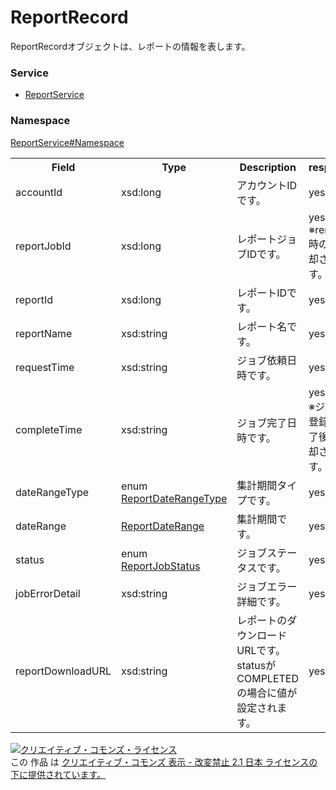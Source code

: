 # ReportRecord
ReportRecordオブジェクトは、レポートの情報を表します。

### Service
+ [ReportService](../../services/ReportService.md)

### Namespace
[ReportService#Namespace](../../services/ReportService.md#namespace)

<table>
 <tr>
  <th>Field</th>
  <th>Type</th>
  <th>Description</th>
  <th>response</th>
  <th>add</th>
  <th>remove</th>
 </tr>
 <tr>
  <td>accountId</td>
  <td>xsd:long</td>
  <td>アカウントIDです。</td>
  <td>yes</td>
  <td>Ignore</td>
  <td>Ignore</td>
 </tr>
 <tr>
  <td>reportJobId</td>
  <td>xsd:long</td>
  <td>レポートジョブIDです。</td>
  <td>yes<br>※remove時のみ返却されます。</td>
  <td>Ignore</td>
  <td>Requirement<br>NonUpdatable</td>
 </tr>
 <tr>
  <td>reportId</td>
  <td>xsd:long</td>
  <td>レポートIDです。</td>
  <td>yes</td>
  <td>Requirement</td>
  <td>Ignore</td>
 </tr>
 <tr>
  <td>reportName</td>
  <td>xsd:string</td>
  <td>レポート名です。</td>
  <td>yes</td>
  <td>Ignore</td>
  <td>Ignore</td>
 </tr>
 <tr>
  <td>requestTime</td>
  <td>xsd:string</td>
  <td>ジョブ依頼日時です。</td>
  <td>yes</td>
  <td>Ignore</td>
  <td>Ignore</td>
 </tr>
 <tr>
  <td>completeTime</td>
  <td>xsd:string</td>
  <td>ジョブ完了日時です。</td>
  <td>yes<br>※ジョブ登録の完了後に返却されます。</td>
  <td>Ignore</td>
  <td>Ignore</td>
 </tr>
 <tr>
  <td>dateRangeType</td>
  <td>enum <a href="./ReportDateRangeType.md">ReportDateRangeType</a></td>
  <td>集計期間タイプです。</td>
  <td>yes</td>
  <td>Ignore</td>
  <td>Ignore</td>
 </tr>
 <tr>
  <td>dateRange</td>
  <td><a href="./ReportDateRange.md">ReportDateRange</a></td>
  <td>集計期間です。</td>
  <td>yes</td>
  <td>Ignore</td>
  <td>Ignore</td>
 </tr>
 <tr>
  <td>status</td>
  <td>enum <a href="./ReportJobStatus.md">ReportJobStatus</a></td>
  <td>ジョブステータスです。</td>
  <td>yes</td>
  <td>Ignore</td>
  <td>Ignore</td>
 </tr>
 <tr>
  <td>jobErrorDetail</td>
  <td>xsd:string</td>
  <td>ジョブエラー詳細です。</td>
  <td>yes</td>
  <td>Ignore</td>
  <td>Ignore</td>
 </tr>
 <tr>
  <td>reportDownloadURL</td>
  <td>xsd:string</td>
  <td>レポートのダウンロードURLです。<br>statusがCOMPLETEDの場合に値が設定されます。</td>
  <td>yes</td>
  <td>Ignore</td>
  <td>Ignore</td>
 </tr>
</table> 

<a rel="license" href="http://creativecommons.org/licenses/by-nd/2.1/jp/"><img alt="クリエイティブ・コモンズ・ライセンス" style="border-width:0" src="https://i.creativecommons.org/l/by-nd/2.1/jp/88x31.png" /></a><br />この 作品 は <a rel="license" href="http://creativecommons.org/licenses/by-nd/2.1/jp/">クリエイティブ・コモンズ 表示 - 改変禁止 2.1 日本 ライセンスの下に提供されています。</a>
